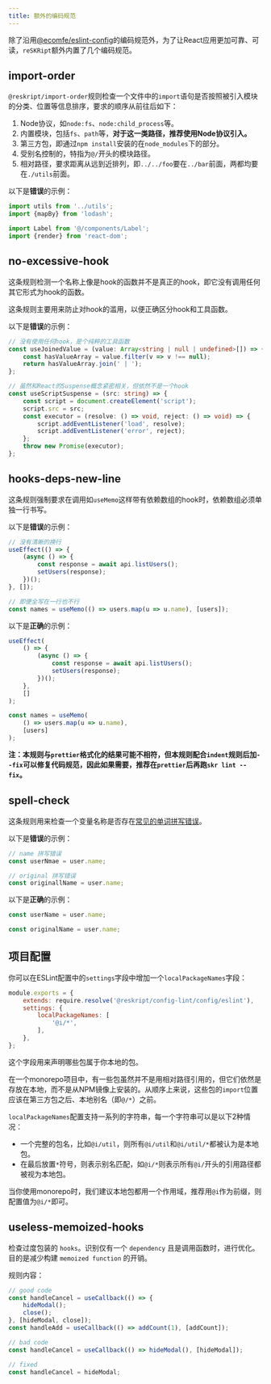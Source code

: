 ```yaml
---
title: 额外的编码规范
---
```


除了沿用[@ecomfe/eslint-config](https://github.com/ecomfe/eslint-config)的编码规范外，为了让React应用更加可靠、可读，`reSKRipt`额外内置了几个编码规范。

## import-order

`@reskript/import-order`规则检查一个文件中的`import`语句是否按照被引入模块的分类、位置等信息排序，要求的顺序从前往后如下：

1. Node协议，如`node:fs`、`node:child_process`等。
2. 内置模块，包括`fs`、`path`等，**对于这一类路径，推荐使用Node协议引入。**
3. 第三方包，即通过`npm install`安装的在`node_modules`下的部分。
4. 受别名控制的，特指为`@/`开头的模块路径。
5. 相对路径，要求距离从远到近排列，即`../../foo`要在`../bar`前面，两都均要在`./utils`前面。

以下是**错误**的示例：

```ts
import utils from '../utils';
import {mapBy} from 'lodash';
```

```ts
import Label from '@/components/Label';
import {render} from 'react-dom';
```

## no-excessive-hook

这条规则检测一个名称上像是hook的函数并不是真正的hook，即它没有调用任何其它形式为hook的函数。

这条规则主要用来防止对hook的滥用，以便正确区分hook和工具函数。

以下是**错误**的示例：

```ts
// 没有使用任何hook，是个纯粹的工具函数
const useJoinedValue = (value: Array<string | null | undefined>[]) => {
    const hasValueArray = value.filter(v => v !== null);
    return hasValueArray.join(' | ');
};

// 虽然和React的Suspense概念紧密相关，但依然不是一个hook
const useScriptSuspense = (src: string) => {
    const script = document.createElement('script');
    script.src = src;
    const executor = (resolve: () => void, reject: () => void) => {
        script.addEventListener('load', resolve);
        script.addEventListener('error', reject);
    };
    throw new Promise(executor);
};
```

## hooks-deps-new-line

这条规则强制要求在调用如`useMemo`这样带有依赖数组的hook时，依赖数组必须单独一行书写。

以下是**错误**的示例：

```ts
// 没有清晰的换行
useEffect(() => {
    (async () => {
        const response = await api.listUsers();
        setUsers(response);
    })();
}, []);

// 即便全写在一行也不行
const names = useMemo(() => users.map(u => u.name), [users]);
```

以下是**正确**的示例：

```ts
useEffect(
    () => {
        (async () => {
            const response = await api.listUsers();
            setUsers(response);
        })();
    },
    []
);

const names = useMemo(
    () => users.map(u => u.name),
    [users]
);
```

**注：本规则与`prettier`格式化的结果可能不相符，但本规则配合`indent`规则后加`--fix`可以修复代码规范，因此如果需要，推荐在`prettier`后再跑`skr lint --fix`。**

## spell-check

这条规则用来检查一个变量名称是否存在[常见的单词拼写错误](https://en.wikipedia.org/wiki/Wikipedia:Lists_of_common_misspellings/For_machines)。

以下是**错误**的示例：

```ts
// name 拼写错误
const userNmae = user.name;

// original 拼写错误
const originallName = user.name;
```

以下是**正确**的示例：

```ts
const userName = user.name;

const originalName = user.name;
```

## 项目配置

你可以在ESLint配置中的`settings`字段中增加一个`localPackageNames`字段：

```js
module.exports = {
    extends: require.resolve('@reskript/config-lint/config/eslint'),
    settings: {
        localPackageNames: [
            '@i/*',
        ],
    },
};
```

这个字段用来声明哪些包属于你本地的包。

在一个monorepo项目中，有一些包虽然并不是用相对路径引用的，但它们依然是存放在本地，而不是从NPM镜像上安装的。从顺序上来说，这些包的`import`位置应该在第三方包之后、本地别名（即`@/*`）之前。

`localPackageNames`配置支持一系列的字符串，每一个字符串可以是以下2种情况：

- 一个完整的包名，比如`@i/util`，则所有`@i/util`和`@i/util/*`都被认为是本地包。
- 在最后放置`*`符号，则表示别名匹配，如`@i/*`则表示所有`@i/`开头的引用路径都被视为本地包。

当你使用monorepo时，我们建议本地包都用一个作用域，推荐用`@i`作为前缀，则配置值为`@i/*`即可。


## useless-memoized-hooks

检查过度包装的 `hooks`。识别仅有一个 `dependency` 且是调用函数时，进行优化。目的是减少构建 `memoized function` 的开销。

规则内容：
```js
// good code
const handleCancel = useCallback(() => {
    hideModal();
    close();
}, [hideModal, close]);
const handleAdd = useCallback(() => addCount(1), [addCount]);

// bad code
const handleCancel = useCallback(() => hideModal(), [hideModal]);

// fixed
const handleCancel = hideModal;
```